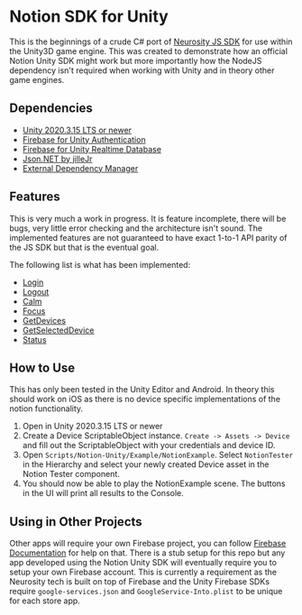 # Notion SDK for Unity
This is the beginnings of a crude C# port of [Neurosity JS SDK](https://github.com/neurosity/notion-js) for use within the Unity3D game engine. This was created to demonstrate how an official Notion Unity SDK might work but more importantly how the NodeJS dependency isn't required when working with Unity and in theory other game engines.

## Dependencies
* [Unity 2020.3.15 LTS or newer](https://unity3d.com/get-unity/download/archive)
* [Firebase for Unity Authentication](https://developers.google.com/unity/packages#firebase_authentication)
* [Firebase for Unity Realtime Database](https://developers.google.com/unity/packages#firebase_realtime_database)
* [Json.NET by jilleJr](https://github.com/jilleJr/Newtonsoft.Json-for-Unity)
* [External Dependency Manager](https://developers.google.com/unity/packages#external_dependency_manager_for_unity)

## Features
This is very much a work in progress. It is feature incomplete, there will be bugs, very little error checking and the architecture isn't sound. The implemented features are not guaranteed to have exact 1-to-1 API parity of the JS SDK but that is the eventual goal.

The following list is what has been implemented:
* [Login](https://docs.neurosity.co/docs/reference/classes/notion#login)
* [Logout](https://docs.neurosity.co/docs/reference/classes/notion#logout)
* [Calm](https://docs.neurosity.co/docs/reference/classes/notion#calm)
* [Focus](https://docs.neurosity.co/docs/reference/classes/notion#focus)
* [GetDevices](https://docs.neurosity.co/docs/reference/classes/notion#getdevices)
* [GetSelectedDevice](https://docs.neurosity.co/docs/reference/classes/notion#getselecteddevice)
* [Status](https://docs.neurosity.co/docs/reference/classes/notion#status)

## How to Use
 This has only been tested in the Unity Editor and Android. In theory this should work on iOS as there is no device specific implementations of the notion functionality.
 
 1. Open in Unity 2020.3.15 LTS or newer
 2. Create a Device ScriptableObject instance. `Create -> Assets -> Device` and fill out the ScriptableObject with your credentials and device ID.
 3. Open `Scripts/Notion-Unity/Example/NotionExample`. Select `NotionTester` in the Hierarchy and select your newly created Device asset in the Notion Tester component.
 4. You should now be able to play the NotionExample scene. The buttons in the UI will print all results to the Console.

## Using in Other Projects
Other apps will require your own Firebase project, you can follow [Firebase Documentation](https://firebase.google.com/docs/unity/setup) for help on that. There is a stub setup for this repo but any app developed using the Notion Unity SDK will eventually require you to setup your own Firebase account. This is currently a requirement as the Neurosity tech is built on top of Firebase and the Unity Firebase SDKs require `google-services.json` and `GoogleService-Into.plist` to be unique for each store app.
